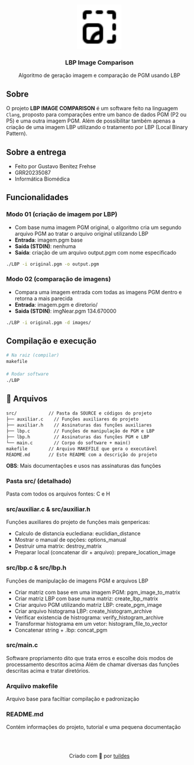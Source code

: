 <!-- HEADER -->
<p align="center">
  <img alt="Image in picture" src="https://raw.githubusercontent.com/tabler/tabler-icons/8d4f23166d708b42bacc5ce4bc73d72ba296057b/icons/outline/image-in-picture.svg" height="120">
  <h3 align="center">LBP Image Comparison</h3>
  <p align="center">Algoritmo de geração imagem e comparação de PGM usando LBP</p>
</p>
<!-- HEADER -->

## Sobre

O projeto **LBP IMAGE COMPARISON** é um software feito na linguagem `Clang`, proposto para comparações entre um banco de dados PGM (P2 ou P5) e uma outra imagem PGM. Além de possibilitar também apenas a criação de uma imagem LBP utilizando o tratamento por LBP (Local Binary Pattern).

## Sobre a entrega

* Feito por Gustavo Benitez Frehse
* GRR20235087
* Informática Biomédica

## Funcionalidades

### Modo 01 (criação de imagem por LBP)

* Com base numa imagem PGM original, o algoritmo cria um segundo arquivo PGM ao tratar o arquivo original utilizando LBP
* **Entrada**: imagem.pgm base
* **Saída (STDIN)**: nenhuma
* **Saída**: criação de um arquivo output.pgm com nome especificado

```bash
./LBP -i original.pgm -o output.pgm
```

### Modo 02 (comparação de imagens)

* Compara uma imagem entrada com todas as imagens PGM dentro e retorna a mais parecida
* **Entrada**: imagem.pgm e diretorio/
* **Saida (STDIN)**: imgNear.pgm 134.670000

```bash
./LBP -i original.pgm -d images/
```

## Compilação e execução
```bash
# Na raiz (compilar)
makefile

# Rodar software
./LBP
```

## 🚀 Arquivos
    
    src/            // Pasta da SOURCE e códigos do projeto
    ├── auxiliar.c    // Funções auxiliares do projeto
    ├── auxiliar.h    // Assinaturas das funções auxiliares
    ├── lbp.c         // Funções de manipulação de PGM e LBP
    ├── lbp.h         // Assinaturas das funções PGM e LBP
    └── main.c        // Corpo do software + main()
    makefile        // Arquivo MAKEFILE que gera o executável
    README.md       // Este README com a descrição do projeto 


**OBS**: Mais documentações e usos nas assinaturas das funções

### Pasta src/ (detalhado)

Pasta com todos os arquivos fontes: C e H

### src/auxiliar.c & src/auxiliar.h

Funções auxiliares do projeto de funções mais genpericas:
* Calculo de distancia euclediana: euclidian_distance
* Mostrar o manual de opções: options_manual
* Destruir uma matrix: destroy_matrix
* Preparar local (concatenar dir + arquivo): prepare_location_image

### src/lbp.c & src/lbp.h

Funções de manipulação de imagens PGM e arquivos LBP
* Criar matriz com base em uma imagem PGM: pgm_image_to_matrix
* Criar matriz LBP com base numa matriz: create_lbp_matrix
* Criar arquivo PGM utilizando matriz LBP: create_pgm_image
* Criar arquivo histograma LBP: create_histogram_archive
* Verificar existencia de histrograma: verify_histogram_archive
* Transformar histograma em um vetor: histogram_file_to_vector
* Concatenar string + .lbp: concat_pgm

### src/main.c

Software propriamento dito que trata erros e escolhe dois modos de processamento descritos acima
Além de chamar diversas das funções descritas acima e tratar diretórios.

### Arquiivo makefile

Arquivo base para faciltiar compilação e padronização

### README.md

Contém informações do projeto, tutorial e uma pequena documentação

<!--
## Licença
Licenciado sob a licença XXX. Veja o arquivo `LICENSE` para mais detalhes.
-->

##

<br />

<p align="center">Criado com 💙 por <a href="https://github.com/tuildes">tuildes</a></p>
